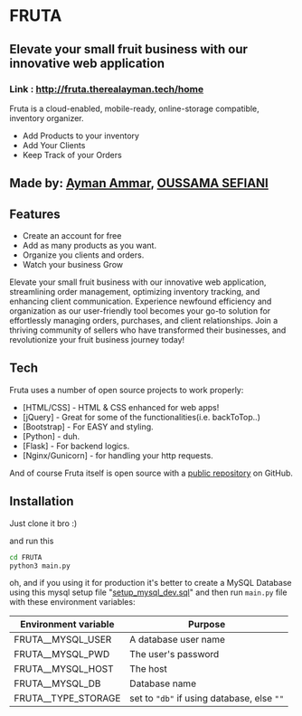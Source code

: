 # FRUTA
## Elevate your small fruit business with our innovative web application

### Link : http://fruta.therealayman.tech/home
Fruta is a cloud-enabled, mobile-ready, online-storage compatible,
inventory organizer.

- Add Products to your inventory
- Add Your Clients
- Keep Track of your Orders

## Made by: [Ayman Ammar](https://github.com/AymanAegon), [OUSSAMA SEFIANI](https://github.com/ODSEFIANI)
## Features

- Create an account for free
- Add as many products as you want.
- Organize you clients and orders.
- Watch your business Grow

Elevate your small fruit business with our innovative web application, streamlining order management, optimizing inventory tracking, and enhancing client communication. Experience newfound efficiency and organization as our user-friendly tool becomes your go-to solution for effortlessly managing orders, purchases, and client relationships. Join a thriving community of sellers who have transformed their businesses, and revolutionize your fruit business journey today!


## Tech

Fruta uses a number of open source projects to work properly:

- [HTML/CSS] - HTML & CSS enhanced for web apps!
- [jQuery] - Great for some of the functionalities(i.e. backToTop..)
- [Bootstrap] - For EASY and styling.
- [Python] - duh.
- [Flask] - For backend logics.
- [Nginx/Gunicorn] - for handling your http requests.

And of course Fruta itself is open source with a [public repository](https://github.com/AymanAegon/FRUTA)
 on GitHub.

## Installation

Just clone it bro :)

and run this
```sh
cd FRUTA
python3 main.py
```

oh, and if you using it for production
it's better to create a MySQL Database using this mysql setup file "[setup_mysql_dev.sql](https://github.com/AymanAegon/FRUTA/blob/master/setup_mysql_dev.sql)"
and then run ```main.py``` file with these environment variables:

| Environment variable | Purpose |
| ------ | ------ |
| FRUTA__MYSQL_USER | A database user name |
| FRUTA__MYSQL_PWD | The user's password |
| FRUTA__MYSQL_HOST | The host |
| FRUTA__MYSQL_DB | Database name |
| FRUTA__TYPE_STORAGE | set to ```"db"``` if using database, else ```""```  |
